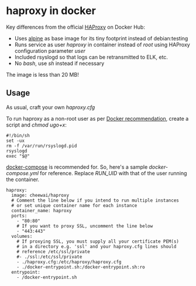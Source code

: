 # haproxy in docker

Key differences from the official [HAProxy](https://hub.docker.com/_/haproxy/) on Docker Hub:

- Uses [alpine](https://hub.docker.com/_/alpine/) as base image for its tiny footprint instead of debian:testing 
- Runs service as user *haproxy* in container instead of *root* using HAProxy configuration parameter *user*
- Included rsyslogd so that logs can be retransmitted to ELK, etc.
- No *bash*, use *sh* instead if necessary

The image is less than 20 MB!


## Usage

As usual, craft your own *haproxy.cfg*

To run haproxy as a non-root user as per [Docker recommendation](https://docs.docker.com/engine/userguide/eng-image/dockerfile_best-practices/), create a script and *chmod ugo+x*:

```
#!/bin/sh
set -ux
rm -f /var/run/rsyslogd.pid
rsyslogd
exec "$@"
```

[docker-compose](https://docs.docker.com/compose/compose-file/) is recommended for. So, here's a sample *docker-compose.yml* for reference. Replace *RUN_UID* with that of the user running the container.

```
haproxy:
  image: cheewai/haproxy
  # Comment the line below if you intend to run multiple instances
  # or set unique container name for each instance
  container_name: haproxy
  ports:
    - "80:80"
    # If you want to proxy SSL, uncomment the line below
    - "443:443"
  volumes:
    # If proxying SSL, you must supply all your certificate PEM(s)
    # in a directory e.g. 'ssl' and your haproxy.cfg lines should
    # reference /etc/ssl/private
    #- ./ssl:/etc/ssl/private
    - ./haproxy.cfg:/etc/haproxy/haproxy.cfg
    - ./docker-entrypoint.sh:/docker-entrypoint.sh:ro
  entrypoint:
    - /docker-entrypoint.sh
```

